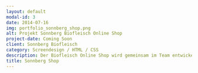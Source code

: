 ```yaml
---
layout: default
modal-id: 3
date: 2014-07-16
img: portfolio_sonnberg_shop.png
alt: Projekt Sonnberg Biofleisch Online Shop
project-date: Coming Soon
client: Sonnberg Biofleisch
category: Screendesign / HTML / CSS
description: Der Biofleisch Online Shop wird gemeinsam im Team entwickelt. Mein Aufgabenbereich liegt bei diesem Projekt vor allem in der inhaltlichen Gestaltung, sowie Überarbeitung des Frontend.
title: Sonnberg Shop
---
```

